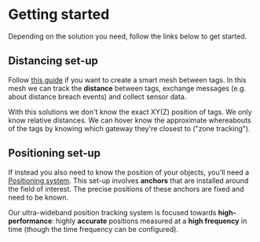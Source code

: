 # Getting started

Depending on the solution you need, follow the links below to get started.

## Distancing set-up

Follow [this guide](/distancing) if you want to create a smart mesh between tags. In this mesh we can track the **distance** between tags, exchange messages (e.g. about distance breach events) and collect sensor data.

With this solutions we don't know the exact XY(Z) position of tags. We only know relative distances. We can hover know the approximate whereabouts of the tags by knowing which gateway they're closest to ("zone tracking").

<AnimDist />

## Positioning set-up

If instead you also need to know the position of your objects, you'll need a [Positioning system](/positioning). This set-up involves **anchors** that are installed around the field of interest. The precise positions of these anchors are fixed and need to be known.

<AnimPos />

Our ultra-wideband position tracking system is focused towards **high-performance**: highly **accurate** positions measured at a **high frequency** in time (though the time frequency can be configured).